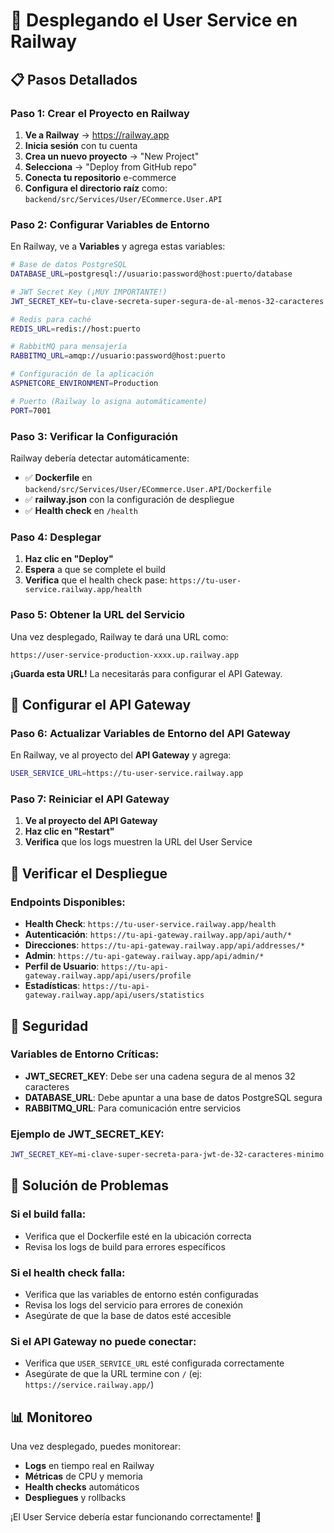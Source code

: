 # 🚀 Desplegando el User Service en Railway

## 📋 Pasos Detallados

### **Paso 1: Crear el Proyecto en Railway**

1. **Ve a Railway** → https://railway.app
2. **Inicia sesión** con tu cuenta
3. **Crea un nuevo proyecto** → "New Project"
4. **Selecciona** → "Deploy from GitHub repo"
5. **Conecta tu repositorio** e-commerce
6. **Configura el directorio raíz** como: `backend/src/Services/User/ECommerce.User.API`

### **Paso 2: Configurar Variables de Entorno**

En Railway, ve a **Variables** y agrega estas variables:

```bash
# Base de datos PostgreSQL
DATABASE_URL=postgresql://usuario:password@host:puerto/database

# JWT Secret Key (¡MUY IMPORTANTE!)
JWT_SECRET_KEY=tu-clave-secreta-super-segura-de-al-menos-32-caracteres

# Redis para caché
REDIS_URL=redis://host:puerto

# RabbitMQ para mensajería
RABBITMQ_URL=amqp://usuario:password@host:puerto

# Configuración de la aplicación
ASPNETCORE_ENVIRONMENT=Production

# Puerto (Railway lo asigna automáticamente)
PORT=7001
```

### **Paso 3: Verificar la Configuración**

Railway debería detectar automáticamente:
- ✅ **Dockerfile** en `backend/src/Services/User/ECommerce.User.API/Dockerfile`
- ✅ **railway.json** con la configuración de despliegue
- ✅ **Health check** en `/health`

### **Paso 4: Desplegar**

1. **Haz clic en "Deploy"**
2. **Espera** a que se complete el build
3. **Verifica** que el health check pase: `https://tu-user-service.railway.app/health`

### **Paso 5: Obtener la URL del Servicio**

Una vez desplegado, Railway te dará una URL como:
```
https://user-service-production-xxxx.up.railway.app
```

**¡Guarda esta URL!** La necesitarás para configurar el API Gateway.

## 🔧 Configurar el API Gateway

### **Paso 6: Actualizar Variables de Entorno del API Gateway**

En Railway, ve al proyecto del **API Gateway** y agrega:

```bash
USER_SERVICE_URL=https://tu-user-service.railway.app
```

### **Paso 7: Reiniciar el API Gateway**

1. **Ve al proyecto del API Gateway**
2. **Haz clic en "Restart"**
3. **Verifica** que los logs muestren la URL del User Service

## 🧪 Verificar el Despliegue

### **Endpoints Disponibles:**

- **Health Check**: `https://tu-user-service.railway.app/health`
- **Autenticación**: `https://tu-api-gateway.railway.app/api/auth/*`
- **Direcciones**: `https://tu-api-gateway.railway.app/api/addresses/*`
- **Admin**: `https://tu-api-gateway.railway.app/api/admin/*`
- **Perfil de Usuario**: `https://tu-api-gateway.railway.app/api/users/profile`
- **Estadísticas**: `https://tu-api-gateway.railway.app/api/users/statistics`

## 🔐 Seguridad

### **Variables de Entorno Críticas:**

- **JWT_SECRET_KEY**: Debe ser una cadena segura de al menos 32 caracteres
- **DATABASE_URL**: Debe apuntar a una base de datos PostgreSQL segura
- **RABBITMQ_URL**: Para comunicación entre servicios

### **Ejemplo de JWT_SECRET_KEY:**
```bash
JWT_SECRET_KEY=mi-clave-super-secreta-para-jwt-de-32-caracteres-minimo
```

## 🚨 Solución de Problemas

### **Si el build falla:**
- Verifica que el Dockerfile esté en la ubicación correcta
- Revisa los logs de build para errores específicos

### **Si el health check falla:**
- Verifica que las variables de entorno estén configuradas
- Revisa los logs del servicio para errores de conexión
- Asegúrate de que la base de datos esté accesible

### **Si el API Gateway no puede conectar:**
- Verifica que `USER_SERVICE_URL` esté configurada correctamente
- Asegúrate de que la URL termine con `/` (ej: `https://service.railway.app/`)

## 📊 Monitoreo

Una vez desplegado, puedes monitorear:
- **Logs** en tiempo real en Railway
- **Métricas** de CPU y memoria
- **Health checks** automáticos
- **Despliegues** y rollbacks

¡El User Service debería estar funcionando correctamente! 🎉
